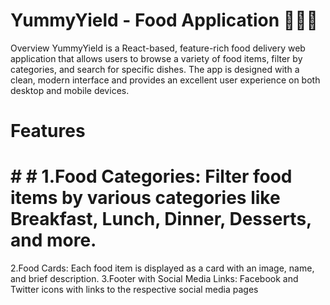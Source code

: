 # YummyYield - Food Application 🍔🍕🍣
Overview
YummyYield is a React-based, feature-rich food delivery web application that allows users to browse a variety of food items, filter by categories, and search for specific dishes. The app is designed with a clean, modern interface and provides an excellent user experience on both desktop and mobile devices.

# Features
# # # 1.Food Categories: Filter food items by various categories like Breakfast, Lunch, Dinner, Desserts, and more.
2.Food Cards: Each food item is displayed as a card with an image, name, and brief description.
3.Footer with Social Media Links: Facebook and Twitter icons with links to the respective social media pages
